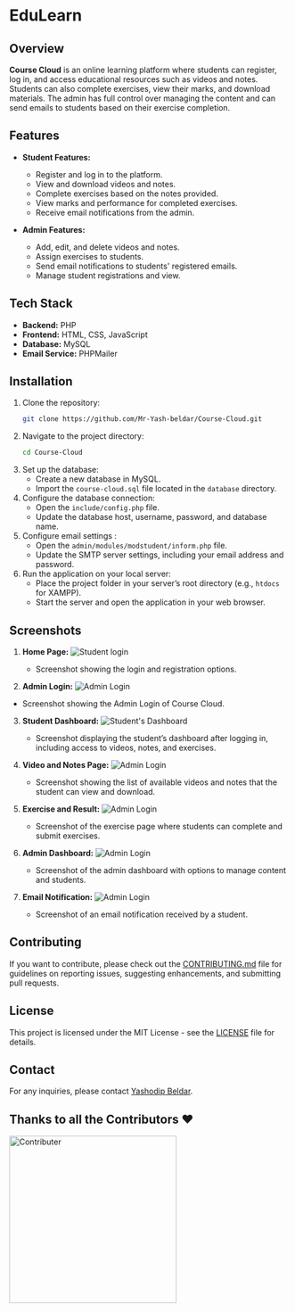 # EduLearn

## Overview
**Course Cloud** is an online learning platform where students can register, log in, and access educational resources such as videos and notes. Students can also complete exercises, view their marks, and download materials. The admin has full control over managing the content and can send emails to students based on their exercise completion.

## Features
- **Student Features:**
  - Register and log in to the platform.
  - View and download videos and notes.
  - Complete exercises based on the notes provided.
  - View marks and performance for completed exercises.
  - Receive email notifications from the admin.
  
- **Admin Features:**
  - Add, edit, and delete videos and notes.
  - Assign exercises to students.
  - Send email notifications to students' registered emails.
  - Manage student registrations and view.

## Tech Stack
- **Backend:** PHP
- **Frontend:** HTML, CSS, JavaScript
- **Database:** MySQL
- **Email Service:** PHPMailer

## Installation
1. Clone the repository:
    ```bash
    git clone https://github.com/Mr-Yash-beldar/Course-Cloud.git
    ```
2. Navigate to the project directory:
    ```bash
    cd Course-Cloud
    ```
3. Set up the database:
    - Create a new database in MySQL.
    - Import the `course-cloud.sql` file located in the `database` directory.
4. Configure the database connection:
    - Open the `include/config.php` file.
    - Update the database host, username, password, and database name.
5. Configure email settings :
    - Open the `admin/modules/modstudent/inform.php` file.
    - Update the SMTP server settings, including your email address and password.
6. Run the application on your local server:
    - Place the project folder in your server’s root directory (e.g., `htdocs` for XAMPP).
    - Start the server and open the application in your web browser.

## Screenshots

1. **Home Page:**
    ![Student login](images/studentlogin.png)
    - Screenshot showing the login and registration options.
 
2. **Admin Login:**
    ![Admin Login](images/adminLogin.png)
  - Screenshot showing the Admin Login of Course Cloud.

3. **Student Dashboard:**
    ![Student's Dashboard ](images/studentDashboard.png)
    - Screenshot displaying the student’s dashboard after logging in, including access to videos, notes, and exercises.

4. **Video and Notes Page:**
    ![Admin Login](images/videostream.png)
    - Screenshot showing the list of available videos and notes that the student can view and download.

5. **Exercise and Result:**
![Admin Login](images/result.png)
    - Screenshot of the exercise page where students can complete and submit exercises.


6. **Admin Dashboard:**
![Admin Login](images/adminDashboard.png)
    - Screenshot of the admin dashboard with options to manage content and students.

7. **Email Notification:**
![Admin Login](images/emaildemo.png)
    - Screenshot of an email notification received by a student.

## Contributing
If you want to contribute, please check out the [CONTRIBUTING.md](CONTRIBUTING.md) file for guidelines on reporting issues, suggesting enhancements, and submitting pull requests.

## License
This project is licensed under the MIT License - see the [LICENSE](LICENSE) file for details.

## Contact
For any inquiries, please contact [Yashodip Beldar](yashodipbeldar@gmail.com).

## Thanks to all the Contributors ❤️

<a href = "https://github.com/Mr-Yash-beldar/Course-Cloud/graphs/contributors">
  <img src="https://contrib.rocks/image?repo=Mr-Yash-beldar/Course-Cloud" alt="Contributer" width="300px">
</a>

